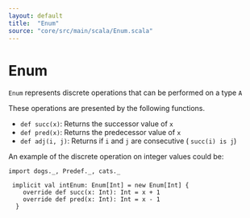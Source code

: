 ```yaml
---
layout: default
title:  "Enum"
source: "core/src/main/scala/Enum.scala"
---
```

# Enum

`Enum` represents discrete operations that can be performed on a type `A`

These operations are presented by the following functions.

- `def succ(x)`:		Returns the successor value of `x`
- `def pred(x)`: 	Returns the predecessor value of `x`
- `def adj(i, j)`:	Returns if `i` and `j` are consecutive ( `succ(i) is j`)

An example of the discrete operation on integer values could be: 

```tut
import dogs._, Predef._, cats._

 implicit val intEnum: Enum[Int] = new Enum[Int] {
    override def succ(x: Int): Int = x + 1
    override def pred(x: Int): Int = x - 1
  }
```
